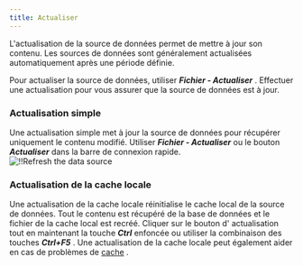 ```yaml
---
title: Actualiser
---
```

L'actualisation de la source de données permet de mettre à jour son contenu. Les sources de données sont généralement actualisées automatiquement après une période définie.  

Pour actualiser la source de données, utiliser ***Fichier - Actualiser*** . Effectuer une actualisation pour vous assurer que la source de données est à jour.  

### Actualisation simple 

Une actualisation simple met à jour la source de données pour récupérer uniquement le contenu modifié. Utiliser ***Fichier - Actualiser*** ou le bouton ***Actualiser*** dans la barre de connexion rapide.  
![!!Refresh the data source](https://webdevolutions.azureedge.net/docs/fr/rdm/windows/clip11279.png)

### Actualisation de la cache locale 

Une actualisation de la cache locale réinitialise le cache local de la source de données. Tout le contenu est récupéré de la base de données et le fichier de la cache local est recréé. Cliquer sur le bouton d' actualisation tout en maintenant la touche ***Ctrl*** enfoncée ou utiliser la combinaison des touches ***Ctrl+F5*** . Une actualisation de la cache locale peut également aider en cas de problèmes de [cache](/fr/rdm/windows/data-sources/caching/) . 

